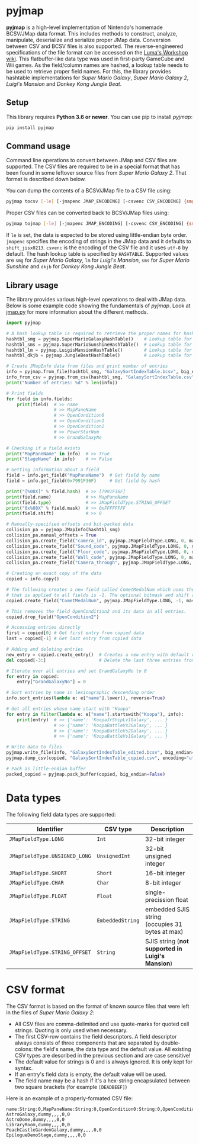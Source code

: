 
# pyjmap
**pyjmap** is a high-level implementation of Nintendo's homemade BCSV/JMap data format. This includes methods to construct, analyze, manipulate, deserialize and serialize proper JMap data. Conversion between CSV and BCSV files is also supported. The reverse-engineered specifications of the file format can be accessed on the [Luma's Workshop wiki](https://luma.aurumsmods.com/wiki/BCSV_(File_format)). This flatbuffer-like data type was used in first-party GameCube and Wii games. As the field/column names are hashed, a lookup table needs to be used to retrieve proper field names. For this, the library provides hashtable implementations for *Super Mario Galaxy*, *Super Mario Galaxy 2*, *Luigi's Mansion* and *Donkey Kong Jungle Beat*.

## Setup
This library requires **Python 3.6 or newer**. You can use pip to install *pyjmap*:
```sh
pip install pyjmap
```

## Command usage
Command line operations to convert between JMap and CSV files are supported. The CSV files are required to be in a special format that has been found in some leftover source files from *Super Mario Galaxy 2*. That format is described down below.

You can dump the contents of a BCSV/JMap file to a CSV file using:
```sh
pyjmap tocsv [-le] [-jmapenc JMAP_ENCODING] [-csvenc CSV_ENCODING] {smg,dkjb,lm} JMAP_FILE_PATH CSV_FILE_PATH
```

Proper CSV files can be converted back to BCSV/JMap files using:
```sh
pyjmap tojmap [-le] [-jmapenc JMAP_ENCODING] [-csvenc CSV_ENCODING] {smg,dkjb,lm} CSV_FILE_PATH JMAP_FILE_PATH
```

If ``le`` is set, the data is expected to be stored using little-endian byte order. ``jmapenc`` specifies the encoding of strings in the JMap data and it defaults to ``shift_jisx0213``. ``csvenc`` is the encoding of the CSV file and it uses ``utf-8`` by default. The hash lookup table is specified by ``HASHTABLE``. Supported values are ``smg`` for *Super Mario Galaxy*, ``lm`` for *Luigi's Mansion*, ``sms`` for *Super Mario Sunshine* and ``dkjb`` for *Donkey Kong Jungle Beat*.

## Library usage
The library provides various high-level operations to deal with JMap data. Below is some example code showing the fundamentals of *pyjmap*. Look at [jmap.py](pyjmap/jmap.py) for more information about the different methods.

```python
import pyjmap

# A hash lookup table is required to retrieve the proper names for hashed fields:
hashtbl_smg = pyjmap.SuperMarioGalaxyHashTable()    # Lookup table for Super Mario Galaxy 1/2
hashtbl_sms = pyjmap.SuperMarioSunshineHashTable()  # Lookup table for Super Mario Sunshine
hashtbl_lm = pyjmap.LuigisMansionHashTable()        # Lookup table for Luigi's Mansion
hashtbl_dkjb = pyjmap.JungleBeatHashTable()         # Lookup table for Donkey Kong Jungle Beat

# Create JMapInfo data from files and print number of entries
info = pyjmap.from_file(hashtbl_smg, "GalaxySortIndexTable.bcsv", big_endian=True)  # Big-endian is True by default
info_from_csv = pyjmap.from_csv(hashtbl_smg, "GalaxySortIndexTable.csv")            # Load data from CSV file
print("Number of entries: %d" % len(info))                                          # >> Number of entries: 55

# Print fields
for field in info.fields:
    print(field)  # >> name
                  # >> MapPaneName
                  # >> OpenCondition0
                  # >> OpenCondition1
                  # >> OpenCondition2
                  # >> PowerStarNum
                  # >> GrandGalaxyNo

# Checking if a field exists
print("MapPaneName" in info)  # >> True
print("StageName" in info)    # >> False

# Getting information about a field
field = info.get_field("MapPaneName")  # Get field by name
field = info.get_field(0x7991F36F)     # Get field by hash

print("[%08X]" % field.hash)  # >> [7991F36F]
print(field.name)             # >> MapPaneName
print(field.type)             # >> JMapFieldType.STRING_OFFSET
print("0x%08X" % field.mask)  # >> 0xFFFFFFFF
print(field.shift)            # >> 0

# Manually-specified offsets and bit-packed data
collision_pa = pyjmap.JMapInfo(hashtbl_smg)
collision_pa.manual_offsets = True
collision_pa.create_field("camera_id", pyjmap.JMapFieldType.LONG, 0, mask=0x000000FF, shift_amount=0, offset=0)
collision_pa.create_field("Sound_code", pyjmap.JMapFieldType.LONG, 0, mask=0x00007F00, shift_amount=8, offset=0)
collision_pa.create_field("Floor_code", pyjmap.JMapFieldType.LONG, 0, mask=0x001F8000, shift_amount=15, offset=0)
collision_pa.create_field("Wall_code", pyjmap.JMapFieldType.LONG, 0, mask=0x01E00000, shift_amount=21, offset=0)
collision_pa.create_field("Camera_through", pyjmap.JMapFieldType.LONG, 0, mask=0x02000000, shift_amount=25, offset=0)

# Creating an exact copy of the data
copied = info.copy()

# The following creates a new field called CometMedalNum which uses the LONG data type. The field's default value
# that is applied to all fields is -1. The optional bitmask and shift amount are 0xFFFFFFFF and 0, respectively.
copied.create_field("CometMedalNum", pyjmap.JMapFieldType.LONG, -1, mask=0xFFFFFFFF, shift_amount=0)

# This removes the field OpenCondition2 and its data in all entries.
copied.drop_field("OpenCondition2")

# Accessing entries directly
first = copied[0] # Get first entry from copied data
last = copied[-1] # Get last entry from copied data

# Adding and deleting entries
new_entry = copied.create_entry()  # Creates a new entry with default data for all fields
del copied[-3:]                    # Delete the last three entries from the copied data

# Iterate over all entries and set GrandGalaxyNo to 0
for entry in copied:
    entry["GrandGalaxyNo"] = 0

# Sort entries by name in lexicographic descending order
info.sort_entries(lambda e: e["name"].lower(), reverse=True)

# Get all entries whose name start with "Koopa"
for entry in filter(lambda e: e["name"].startswith("Koopa"), info):
    print(entry)  # >> {'name': 'KoopaJrShipLv1Galaxy', ... }
                  # >> {'name': 'KoopaBattleVs3Galaxy', ... }
                  # >> {'name': 'KoopaBattleVs2Galaxy', ... }
                  # >> {'name': 'KoopaBattleVs1Galaxy', ... }

# Write data to files
pyjmap.write_file(info, "GalaxySortIndexTable_edited.bcsv", big_endian=True)  # Pack and write binary
pyjmap.dump_csv(copied, "GalaxySortIndexTable_copied.csv", encoding="utf-8")  # Dump CSV content

# Pack as little-endian buffer
packed_copied = pyjmap.pack_buffer(copied, big_endian=False)
```

# Data types
The following field data types are supported:

| Identifier | CSV type | Description |
| - | - | - |
| ``JMapFieldType.LONG`` | ``Int`` | 32-bit integer |
| ``JMapFieldType.UNSIGNED_LONG`` | ``UnsignedInt`` | 32-bit unsigned integer |
| ``JMapFieldType.SHORT`` | ``Short`` | 16-bit integer |
| ``JMapFieldType.CHAR`` | ``Char`` | 8-bit integer |
| ``JMapFieldType.FLOAT`` | ``Float`` | single-precission float |
| ``JMapFieldType.STRING`` | ``EmbeddedString`` | embedded SJIS string (occupies 31 bytes at max) |
| ``JMapFieldType.STRING_OFFSET`` | ``String`` | SJIS string (**not supported in Luigi's Mansion**) |

# CSV format
The CSV format is based on the format of known source files that were left in the files of *Super Mario Galaxy 2*:
* All CSV files are comma-delimited and use quote-marks for quoted cell strings. Quoting is only used when necessary.
* The first CSV-row contains the field descriptors. A field descriptor always consists of three components that are separated by double-colons: the field's name, the data type and the default value. All existing CSV types are described in the previous section and are case sensitive!
* The default value for strings is 0 and is always ignored. It is only kept for syntax.
* If an entry's field data is empty, the default value will be used.
* The field name may be a hash if it's a hex-string encapsulated between two square brackets (for example ``[DEADBEEF]``)

Here is an example of a properly-formated CSV file:
```csv
name:String:0,MapPaneName:String:0,OpenCondition0:String:0,OpenCondition1:String:0,OpenCondition2:String:0,PowerStarNum:Char:0,GrandGalaxyNo:Char:0
AstroGalaxy,dummy,,,,0,0
AstroDome,dummy,,,,0,0
LibraryRoom,dummy,,,,0,0
PeachCastleGardenGalaxy,dummy,,,,0,0
EpilogueDemoStage,dummy,,,,0,0
```